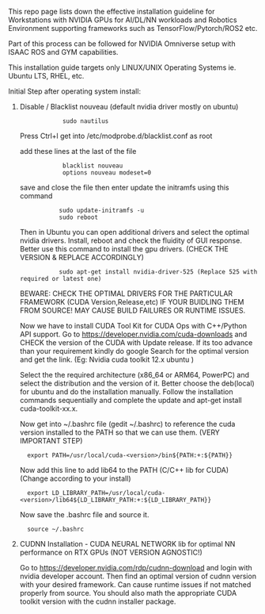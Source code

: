 This repo page lists down the effective installation guideline for Workstations with NVIDIA GPUs for AI/DL/NN workloads and Robotics Environment supporting frameworks such as 
TensorFlow/Pytorch/ROS2 etc.

Part of this process can be followed for NVIDIA Omniverse setup with ISAAC ROS and GYM capabilities.

This installation guide targets only LINUX/UNIX Operating Systems ie. Ubuntu LTS, RHEL, etc.



Initial Step after operating system install:

   1) Disable / Blacklist nouveau (default nvidia driver mostly on ubuntu)

                      sudo nautilus
      Press Ctrl+l
      get into /etc/modprobe.d/blacklist.conf as root

      add these lines at the last of the file
      
                      blacklist nouveau
                      options nouveau modeset=0
      save and close the file
      then enter update the initramfs using this command

                     sudo update-initramfs -u
                     sudo reboot

      Then in Ubuntu you can open additional drivers and select the optimal nvidia drivers. Install, reboot and check the fluidity of GUI response.
      Better use this command to install the gpu drivers. (CHECK THE VERSION & REPLACE ACCORDINGLY)

                     sudo apt-get install nvidia-driver-525 (Replace 525 with required or latest one)

      BEWARE: CHECK THE OPTIMAL DRIVERS FOR THE PARTICULAR FRAMEWORK (CUDA Version,Release,etc) IF YOUR BUIDLING THEM FROM SOURCE! MAY CAUSE BUILD FAILURES OR RUNTIME ISSUES.

      Now we have to install CUDA Tool Kit for CUDA Ops with C++/Python API support.
      Go to https://developer.nvidia.com/cuda-downloads and CHECK the version of the CUDA with Update release. If its too advance than your requirement kindly do google Search for the optimal version and get the link. (Eg: Nvidia cuda toolkit 12.x ubuntu )

      Select the the required architecture (x86_64 or ARM64, PowerPC) and select the distribution and the version of it.
      Better choose the deb(local) for ubuntu and do the installation manually.
      Follow the installation commands sequentially and complete the update and apt-get install cuda-toolkit-xx.x.

      Now get into ~/.bashrc file (gedit ~/.bashrc) to reference the cuda version installed to the PATH so that we can use them. (VERY IMPORTANT STEP)

            export PATH=/usr/local/cuda-<version>/bin${PATH:+:${PATH}}

      Now add this line to add lib64 to the PATH (C/C++ lib for CUDA) (Change <version> according to your install)

            export LD_LIBRARY_PATH=/usr/local/cuda-<version>/lib64${LD_LIBRARY_PATH:+:${LD_LIBRARY_PATH}}

      Now save the .bashrc file and source it.

            source ~/.bashrc

   3) CUDNN Installation - CUDA NEURAL NETWORK lib for optimal NN performance on RTX GPUs (NOT VERSION AGNOSTIC!)

      Go to https://developer.nvidia.com/rdp/cudnn-download and login with nvidia developer account.
      Then find an optimal version of cudnn version with your desired framework. Can cause runtime issues if not matched properly from source.
      You should also math the appropriate CUDA toolkit version with the cudnn installer package.

      

      
      


      
      

        




